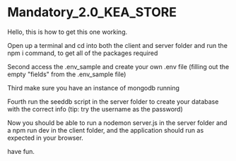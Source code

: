 # Mandatory_2.0_KEA_STORE

Hello, this is how to get this one working.

Open up a terminal and cd into both the client and server folder and run the npm i command, to get all of the packages required

Second access the .env_sample and create your own .env file (filling out the empty "fields" from the .env_sample file)

Third make sure you have an instance of mongodb running

Fourth run the seeddb script in the server folder to create your database with the correct info  (tip: try the username as the password)

Now you should be able to run a nodemon server.js in the server folder and a npm run dev in the client folder, 
and the application should run as expected in your browser.

have fun.


